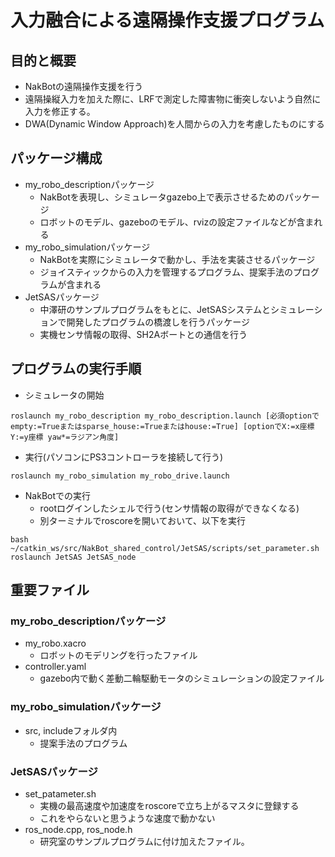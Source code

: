# 入力融合による遠隔操作支援プログラム

## 目的と概要

- NakBotの遠隔操作支援を行う
- 遠隔操縦入力を加えた際に、LRFで測定した障害物に衝突しないよう自然に入力を修正する。
- DWA(Dynamic Window Approach)を人間からの入力を考慮したものにする



## パッケージ構成

- my_robo_descriptionパッケージ
  - NakBotを表現し、シミュレータgazebo上で表示させるためのパッケージ
  - ロボットのモデル、gazeboのモデル、rvizの設定ファイルなどが含まれる
- my_robo_simulationパッケージ
  - NakBotを実際にシミュレータで動かし、手法を実装させるパッケージ
  - ジョイスティックからの入力を管理するプログラム、提案手法のプログラムが含まれる
- JetSASパッケージ
  - 中澤研のサンプルプログラムをもとに、JetSASシステムとシミュレーションで開発したプログラムの橋渡しを行うパッケージ
  - 実機センサ情報の取得、SH2Aボートとの通信を行う



## プログラムの実行手順

- シミュレータの開始

``` 
roslaunch my_robo_description my_robo_description.launch [必須optionでempty:=Trueまたはsparse_house:=Trueまたはhouse:=True] [optionでX:=x座標 Y:=y座標 yaw*=ラジアン角度]
```

- 実行(パソコンにPS3コントローラを接続して行う)

```
roslaunch my_robo_simulation my_robo_drive.launch
```

- NakBotでの実行
  - rootログインしたシェルで行う(センサ情報の取得ができなくなる)
  - 別ターミナルでroscoreを開いておいて、以下を実行

```
bash ~/catkin_ws/src/NakBot_shared_control/JetSAS/scripts/set_parameter.sh
roslaunch JetSAS JetSAS_node
```





## 重要ファイル

### my_robo_descriptionパッケージ

- my_robo.xacro
  - ロボットのモデリングを行ったファイル
- controller.yaml
  - gazebo内で動く差動二輪駆動モータのシミュレーションの設定ファイル

### my_robo_simulationパッケージ

- src, includeフォルダ内
  - 提案手法のプログラム

### JetSASパッケージ

- set_patameter.sh
  - 実機の最高速度や加速度をroscoreで立ち上がるマスタに登録する
  - これをやらないと思うような速度で動かない
- ros_node.cpp, ros_node.h
  - 研究室のサンプルプログラムに付け加えたファイル。
